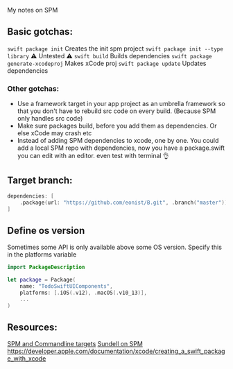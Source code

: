 My notes on SPM<!--more-->

## Basic gotchas:
`swift package init` Creates the init spm project
`swift package init --type library` ⚠️️ Untested ⚠️️
`swift build` Builds dependencies
`swift package generate-xcodeproj` Makes xCode proj
`swift package update` Updates dependencies

### Other gotchas:
- Use a framework target in your app project as an umbrella framework so that you don't have to rebuild src code on every build. (Because SPM only handles src code)
- Make sure packages build, before you add them as dependencies. Or else xCode may crash etc
- Instead of adding SPM dependencies to xcode, one by one. You could add a local SPM repo with dependencies, now you have a package.swift you can edit with an editor. even test with terminal 👌

## Target branch:
```swift
dependencies: [
	.package(url: "https://github.com/eonist/B.git", .branch("master"))
]
```

## Define os version
Sometimes some API is only available above some OS version. Specify this in the platforms variable
```swift
import PackageDescription

let package = Package(
    name: "TodoSwiftUIComponents",
    platforms: [.iOS(.v12), .macOS(.v10_13)],
    ...
)
```

## Resources:
[SPM and Commandline targets](https://www.swiftbysundell.com/tips/swift-packages-containing-both-a-command-line-tool-and-a-library/)
[Sundell on SPM](https://www.swiftbysundell.com/articles/managing-dependencies-using-the-swift-package-manager/)
https://developer.apple.com/documentation/xcode/creating_a_swift_package_with_xcode
